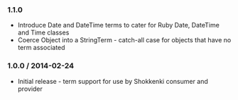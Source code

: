 ### 1.1.0

* Introduce Date and DateTime terms to cater for Ruby Date, DateTime and Time classes
* Coerce Object into a StringTerm - catch-all case for objects that have no term associated

### 1.0.0 / 2014-02-24

* Initial release - term support for use by Shokkenki consumer and provider